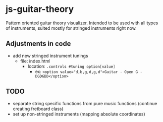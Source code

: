# js-guitar-theory
Pattern oriented guitar theory visualizer. Intended to be used with all types of instruments, suited mostly for stringed instruments right now. 

## Adjustments in code
- add new stringed instrument tunings
	- file: index.html
		- location: `.controls #tuning option[value]`
			- ex: `<option value="d,b,g,d,g,d">Guitar - Open G - DGDGBD</option>`

## TODO
- separate string specific functions from pure music functions (continue creating fretboard class)
- set up non-stringed instruments (mapping absolute coordinates)
